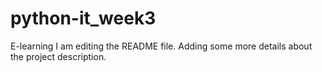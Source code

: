 # python-it_week3
E-learning
I am editing the README file. Adding some more details about the project description.
